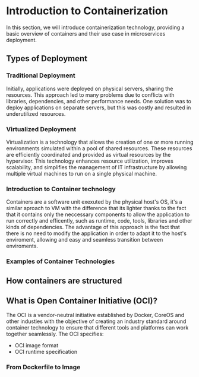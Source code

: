 # **Introduction to Containerization**

In this section, we will introduce containerization technology, providing a basic overview of containers and their use case in microservices deployment.

## Types of Deployment
### Traditional Deployment
Initially, applications were deployed on physical servers, sharing the resources. This approach led to many problems due to conflicts with libraries, dependencies, and other performance needs. One solution was to deploy applications on separate servers, but this was costly and resulted in underutilized resources.

### Virtualized Deployment

Virtualization is a technology that allows the creation of one or more running environments simulated within a pool of shared resources. These resources are efficiently coordinated and provided as virtual resources by the hypervisor. This technology enhances resource utilization, improves scalability, and simplifies the management of IT infrastructure by allowing multiple virtual machines to run on a single physical machine.



### Introduction to Container technology
Containers are a software unit exexuted by the physical host's OS, it's a similar aproach to VM with the
difference that its lighter thanks to the fact that it contains only the neccessary components to allow
the application to run correctly and efficently, such as runtime, code, tools, libraries and other
kinds of dependencies. The advantage of this approach is the fact that there is no need to modify the 
application in order to adapt it to the host's enviroment, allowing and easy and seamless transition between
enviroments.

### Examples of Container Technologies


## How containers are structured



## What is Open Container Initiative (OCI)?
The OCI is a vendor-neutral initiative established by Docker, CoreOS and other industies with the objective of creating an industry standard around container technology to ensure that different tools and platforms can work together seamlessly.
The OCI specifies:
- OCI image format
- OCI runtime specification


### From Dockerfile to Image













